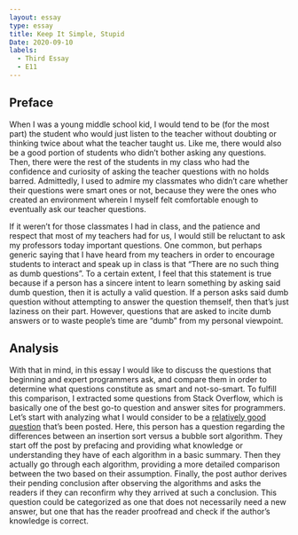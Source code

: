 ```yaml
---
layout: essay
type: essay
title: Keep It Simple, Stupid
Date: 2020-09-10
labels:
  - Third Essay
  - E11
---
```


## Preface

When I was a young middle school kid, I would tend to be (for the most part) the student who would just listen to the teacher without doubting or thinking twice about what the teacher taught us. Like me, there would also be a good portion of students who didn’t bother asking any questions. Then, there were the rest of the students in my class who had the confidence and curiosity of asking the teacher questions with no holds barred. Admittedly, I used to admire my classmates who didn’t care whether their questions were smart ones or not, because they were the ones who created an environment wherein I myself felt comfortable enough to eventually ask our teacher questions. 

If it weren’t for those classmates I had in class, and the patience and respect that most of my teachers had for us, I would still be reluctant to ask my professors today important questions. One common, but perhaps generic saying that I have heard from my teachers in order to encourage students to interact and speak up in class is that “There are no such thing as dumb questions”. To a certain extent, I feel that this statement is true because if a person has a sincere intent to learn something by asking said dumb question, then it is actully a valid question. If a person asks said dumb question without attempting to answer the question themself, then that’s just laziness on their part. However, questions that are asked to incite dumb answers or to waste people’s time are “dumb” from my personal viewpoint. 

## Analysis

With that in mind, in this essay I would like to discuss the questions that beginning and expert programmers ask, and compare them in order to determine what questions constitute as smart and not-so-smart. To fulfill this comparison, I extracted some questions from Stack Overflow, which is basically one of the best go-to question and answer sites for programmers. Let’s start with analyzing what I would consider to be a [relatively good question](https://stackoverflow.com/questions/17270628/insertion-sort-vs-bubble-sort-algorithms) that’s been posted. Here, this person has a question regarding the differences between an insertion sort versus a bubble sort algorithm. They start off the post by prefacing and providing what knowledge or understanding they have of each algorithm in a basic summary. Then they actually go through each algorithm, providing a more detailed comparison between the two based on their assumption. Finally, the post author derives their pending conclusion after observing the algorithms and asks the readers if they can reconfirm why they arrived at such a conclusion. This question could be categorized as one that does not necessarily need a new answer, but one that has the reader proofread and check if the author’s knowledge is correct.
